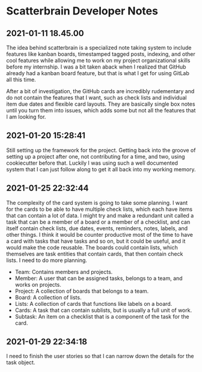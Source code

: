 # Scatterbrain Developer Notes

## 2021-01-11 18.45.00

The idea behind scatterbrain is a specialized note taking system to include features like kanban boards, timestamped tagged posts, indexing, and other cool features
while allowing me to work on my project organizational skills before my internship.
I was a bit taken aback when I realized that GitHub already had a kanban board feature,
but that is what I get for using GitLab all this time.

After a bit of investigation, the GitHub cards are incredibly rudementary and do not contain the features that I want, such as check lists and individual item due dates and flexible card layouts.  They are basically single box notes until you turn them into issues, which adds some but not all the features that I am looking for.

## 2021-01-20 15:28:41

Still setting up the framework for the project.  Getting back into the groove of setting up a project after one, not contributing for a time, and two, using cookiecutter before that.  Luckily I was using such a well documented system that I can just follow along to get it all back into my working memory.

## 2021-01-25 22:32:44

The complexity of the card system is going to take some planning.  I want for the cards to be able to have multiple check lists, which each have items that can contain a lot of data.  I might try and make a redundant unit called a task that can be a member of a board or a member of a checklist, and can itself contain check lists, due dates, events, reminders, notes, labels, and other things.  I think it would be counter productive most of the time to have a card with tasks that have tasks and so on, but it could be useful, and it would make the code reusable.  The boards could contain lists, which themselves are task entities that contain cards, that then contain check lists.  I need to do more planning.

* Team: Contains members and projects.
* Member: A user that can be assigned tasks, belongs to a team, and works on projects.
* Project: A collection of boards that belongs to a team.
* Board: A collection of lists.
* Lists: A collection of cards that functions like labels on a board.
* Cards: A task that can contain sublists, but is usually a full unit of work.
* Subtask: An item on a checklist that is a component of the task for the card.  

## 2021-01-29 22:34:18  

I need to finish the user stories so that I can narrow down the details for the task object.  
